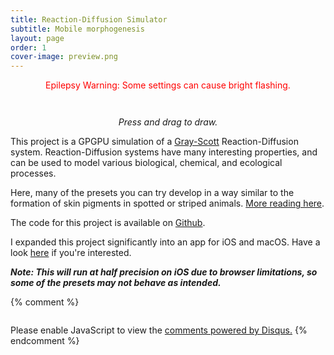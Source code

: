 ```yaml
---
title: Reaction-Diffusion Simulator
subtitle: Mobile morphogenesis
layout: page
order: 1
cover-image: preview.png
---
```


<!--
                                            O_
                                           /  >
                                          -  >   ^\
                                         /   >  ^ /
                                        (O)  > ^ /   / / /
           _____                        |       /    \\|//
          /  __ \                      _/      /     / _/
         /  /  | |                    /       /     / /
       _/  |___/ /                  _/      ------_/ /
     ==_|  \____/                 _/       /  ______/
         \   \                 __/           |\
          |   \_          ____/              / \      _
           \    \________/                  |\  \----/_V
            \_                              / \_______ V
              \__                /       \ /          V
                 \               \        \
                  \______         \_       \
                         \__________\_      \
                            /    /    \_    |
                           |   _/       \   |
                          /  _/          \  |
                         |  /            |  |
                         \  \__          |   \__
                         /\____=\       /\_____=\
-->

<style>
#reaction-diffusion-container {
    user-select: none;
    -moz-user-select: none;
    -webkit-user-select: none;
    margin-top: 3.0em;
}
</style>

<p style="color:red; text-align: center;">
Epilepsy Warning: Some settings can cause bright flashing.
</p>

<div id="reaction-diffusion-container" class="project-container growable shadowed"></div>

<p style="text-align: center"><em>Press and drag to draw.</em></p>

This project is a GPGPU simulation of a [Gray-Scott](http://mrob.com/pub/comp/xmorphia/) Reaction-Diffusion system. Reaction-Diffusion systems have many interesting properties, and can be used to model various biological, chemical, and ecological processes.

Here, many of the presets you can try develop in a way similar to the formation of skin pigments in spotted or striped animals. [More reading here](https://en.wikipedia.org/wiki/Reaction%E2%80%93diffusion_system).

The code for this project is available on [Github](https://github.com/colejd/Reaction-Diffusion-ThreeJS).

I expanded this project significantly into an app for iOS and macOS. Have a look [here](/apps/liquid-math) if you're interested.

**_Note: This will run at half precision on iOS due to browser limitations, so some of the presets may not behave as intended._**

<script src="https://unpkg.com/guify"></script>
<script src="dist/reaction-diffusion.min.js"></script>

{% comment %}
<!-- Disqus Stuff-->
<div id="disqus_thread" style="margin-top: 2em;"></div>
<script>
    var disqus_config = function() {
        this.page.url = "http://www.joncole.me/reaction-diffusion.html"; // Replace PAGE_URL with your page's canonical URL variable
        this.page.identifier = "reaction-diffusion"; // Replace PAGE_IDENTIFIER with your page's unique identifier variable
    };
    (function() { // DON'T EDIT BELOW THIS LINE
        var d = document,
            s = d.createElement('script');
        s.src = '//joncole.disqus.com/embed.js';
        s.setAttribute('data-timestamp', +new Date());
        (d.head || d.body).appendChild(s);
    })();
</script><noscript>Please enable JavaScript to view the <a href="https://disqus.com/?ref_noscript">comments powered by Disqus.</a></noscript>
{% endcomment %}